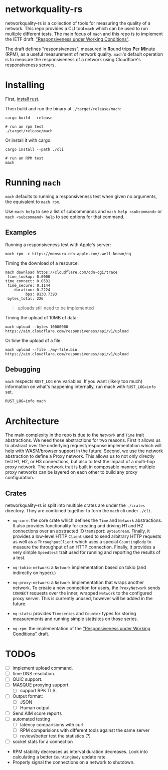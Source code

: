 # networkquality-rs

networkquality-rs is a collection of tools for measuring the quality of a
network. This repo provides a CLI tool `mach` which can be used to run multiple
different tests. The main focus of `mach` and this repo is to implement the IETF
draft: ["Responsiveness under Working Conditions"](draft). 

The draft defines "responsiveness", measured in **R**ound trips **P**er
**M**inute (RPM), as a useful measurement of network quality. `mach`'s default
operation is to measure the responsiveness of a network using Cloudflare's
responsiveness servers.

# Installing

First, [install rust](https://www.rust-lang.org/tools/install).

Then build and run the binary at `./target/release/mach`:
```shell
cargo build --release

# run an rpm test
./target/release/mach
```

Or install it with cargo:
```shell
cargo install --path ./cli

# run an RPM test
mach
```

# Running `mach`

`mach` defaults to running a responsiveness test when given no arguments, the
equivalent to `mach rpm`.

Use `mach help` to see a list of subcommands and `mach help <subcommand>` or
`mach <subcommand> help` to see options for that command.

## Examples

Running a responsiveness test with Apple's server: 
```shell
mach rpm -c https://mensura.cdn-apple.com/.well-known/nq
```

Timing the download of a resource:
```shell
mach download https://cloudflare.com/cdn-cgi/trace
 time_lookup: 0.0000
time_connect: 0.0531
 time_secure: 0.1144
    duration: 0.2224
         bps: 8130.7393
 bytes_total: 226
```

> uploads still need to be implemented

Timing the upload of 10MB of data:
```shell
mach upload --bytes 10000000 https://aim.cloudflare.com/responsiveness/api/v1/upload
```

Or time the upload of a file:
```shell
mach upload --file ./my-file.bin https://aim.cloudflare.com/responsiveness/api/v1/upload
```

## Debugging

`mach` respects `RUST_LOG` env variables. If you want (likely too much)
information on what's happening internally, run mach with `RUST_LOG=info` set.

```shell
RUST_LOG=info mach
```

# Architecture

The main complexity in the repo is due to the `Network` and `Time` trait
abstractions. We need those abstractions for two reasons. First it allows us to
abstract over the underlying request/response implementation which will help
with WASM/browser support in the future. Second, we use the network abstraction
to define a Proxy network. This allows us to not only directly test H1, H2, or
H3 connections, but also to test the impact of a multi-hop proxy network. The
network trait is built in composable manner; multiple proxy networks can be
layered on each other to build any proxy configuration.

## Crates

networkquality-rs is split into multiple crates are under the `./crates`
directory. They are combined together to form the `mach` cli under `./cli`.

- `nq-core`: the core crate which defines the `Time` and `Network` abstractions.
  It also provides functionality for creating and driving H1 and H2 connections
  over an abstracted IO transport: `ByteStream`. Finally, it provides a
  low-level HTTP `Client` used to send arbitrary HTTP requests as well as a
  `ThroughputClient` which uses a special `CountingBody` to measure the
  throughput of an HTTP connection. Finally, it provides a very simple
  `Speedtest` trait used for running and reporting the results of a test.

- `nq-tokio-network`: a `Network` implementation based on tokio (and indirectly
  on hyper).)

- `nq-proxy-network`: a `Network` implementation that wraps another network. To
  create a new connection for users, the `ProxyNetwork` sends `CONNECT` requests
  over the inner, wrapped `Network` to the configured proxy server. This is
  currently unused, however will be added in the future.

- `nq-stats`: provides `Timeseries` and `Counter` types for storing measurements
  and running simple statisitcs on those series.

- `nq-rpm`: the implementation of the ["Responsiveness under Working
  Conditions"](draft) draft.

# TODOs

- [ ] implement upload command.
- [ ] time DNS resolution.
- [ ] QUIC support.
- [ ] MASQUE proxying support.
    - [ ] support RPK TLS.
- [ ] Output format:
    - [ ] JSON
    - [ ] Human output
- [ ] Send AIM score reports
- [ ] automated testing
    - [ ] latency comparisions with curl
    - [ ] RPM comparisions with different tools against the same server
    - [ ] review/better test the statistics (?)
- [ ] socket stats for a connection
- RPM stability decreases as interval duration decreases. Look into calculating
  a better `CountingBody` update rate.
- Properly signal the connections on a network to shutdown.

[draft]: https://datatracker.ietf.org/doc/html/draft-ietf-ippm-responsiveness-03